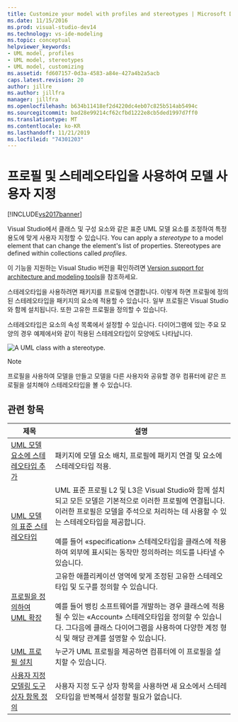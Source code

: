 ```yaml
---
title: Customize your model with profiles and stereotypes | Microsoft Docs
ms.date: 11/15/2016
ms.prod: visual-studio-dev14
ms.technology: vs-ide-modeling
ms.topic: conceptual
helpviewer_keywords:
- UML model, profiles
- UML model, stereotypes
- UML model, customizing
ms.assetid: fd607157-0d3a-4583-a84e-427a4b2a5acb
caps.latest.revision: 20
author: jillre
ms.author: jillfra
manager: jillfra
ms.openlocfilehash: b634b11418ef2d4220dc4eb07c825b514ab5494c
ms.sourcegitcommit: bad28e99214cf62cfbd1222e8cb5ded1997d7ff0
ms.translationtype: MT
ms.contentlocale: ko-KR
ms.lasthandoff: 11/21/2019
ms.locfileid: "74301203"
---
```

# <a name="customize-your-model-with-profiles-and-stereotypes"></a>프로필 및 스테레오타입을 사용하여 모델 사용자 지정
[!INCLUDE[vs2017banner](../includes/vs2017banner.md)]

Visual Studio에서 클래스 및 구성 요소와 같은 표준 UML 모델 요소를 조정하여 특정 용도에 맞게 사용자 지정할 수 있습니다. You can apply a *stereotype* to a model element that can change the element's list of properties. Stereotypes are defined within collections called *profiles*.

 이 기능을 지원하는 Visual Studio 버전을 확인하려면 [Version support for architecture and modeling tools](../modeling/what-s-new-for-design-in-visual-studio.md#VersionSupport)을 참조하세요.

 스테레오타입을 사용하려면 패키지를 프로필에 연결합니다. 이렇게 하면 프로필에 정의된 스테레오타입을 패키지의 요소에 적용할 수 있습니다. 일부 프로필은 Visual Studio와 함께 설치됩니다. 또한 고유한 프로필을 정의할 수 있습니다.

 스테레오타입은 요소의 속성 목록에서 설정할 수 있습니다. 다이어그램에 있는 주요 모양의 경우 예제에서와 같이 적용된 스테레오타입이 모양에도 나타납니다.

 ![A UML class with a stereotype.](../modeling/media/uml-class-stereotype.png "UML_class_stereotype")

> [!NOTE]
> 프로필을 사용하여 모델을 만들고 모델을 다른 사용자와 공유할 경우 컴퓨터에 같은 프로필을 설치해야 스테레오타입을 볼 수 있습니다.

## <a name="related-topics"></a>관련 항목

|제목|설명|
|-----------|-----------------|
|[UML 모델 요소에 스테레오타입 추가](../modeling/add-stereotypes-to-uml-model-elements.md)|패키지에 모델 요소 배치, 프로필에 패키지 연결 및 요소에 스테레오타입 적용.|
|[UML 모델의 표준 스테레오타입](../modeling/standard-stereotypes-for-uml-models.md)|UML 표준 프로필 L2 및 L3은 Visual Studio와 함께 설치되고 모든 모델은 기본적으로 이러한 프로필에 연결됩니다. 이러한 프로필은 모델을 주석으로 처리하는 데 사용할 수 있는 스테레오타입을 제공합니다.<br /><br /> 예를 들어 «specification» 스테레오타입을 클래스에 적용하여 외부에 표시되는 동작만 정의하려는 의도를 나타낼 수 있습니다.|
|[프로필을 정의하여 UML 확장](../modeling/define-a-profile-to-extend-uml.md)|고유한 애플리케이션 영역에 맞게 조정된 고유한 스테레오타입 및 도구를 정의할 수 있습니다.<br /><br /> 예를 들어 뱅킹 소프트웨어를 개발하는 경우 클래스에 적용될 수 있는 «Account» 스테레오타입을 정의할 수 있습니다. 그다음에 클래스 다이어그램을 사용하여 다양한 계정 형식 및 해당 관계를 설명할 수 있습니다.|
|[UML 프로필 설치](../modeling/install-a-uml-profile.md)|누군가 UML 프로필을 제공하면 컴퓨터에 이 프로필을 설치할 수 있습니다.|
|[사용자 지정 모델링 도구 상자 항목 정의](../modeling/define-a-custom-modeling-toolbox-item.md)|사용자 지정 도구 상자 항목을 사용하면 새 요소에서 스테레오타입을 반복해서 설정할 필요가 없습니다.|
